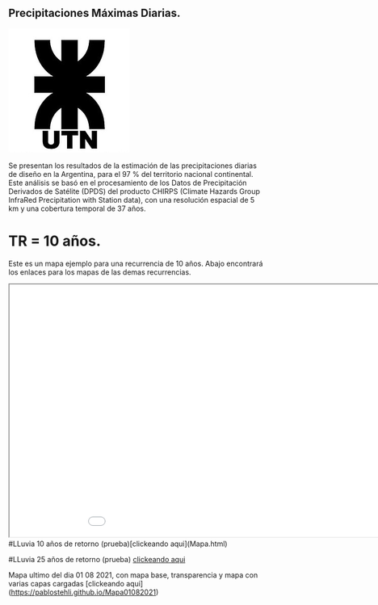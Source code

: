 ## Precipitaciones Máximas Diarias.
<img src="240px-UTN_logo.jpg">

Se presentan los resultados de la estimación de las precipitaciones diarias de diseño en la Argentina, para el 97 % del territorio nacional continental. Este análisis se basó en el procesamiento de los Datos de Precipitación Derivados de Satélite (DPDS) del producto CHIRPS (Climate Hazards Group InfraRed Precipitation with Station data), con una resolución espacial de 5 km y una cobertura temporal de 37 años.

# TR = 10 años.
Este es un mapa ejemplo para una recurrencia de 10 años. Abajo encontrará los enlaces para los mapas de las demas recurrencias.

<iframe src="Mapa.html" height="500" width="1000"></iframe>
#LLuvia 10 años de retorno (prueba)[clickeando aqui](Mapa.html)


#LLuvia 25 años de retorno (prueba) [clickeando aqui](https://pablostehli.github.io/mapaconbase)

Mapa ultimo del dia 01 08 2021, con mapa base, transparencia y mapa con varias capas cargadas [clickeando aqui] (https://pablostehli.github.io/Mapa01082021)
